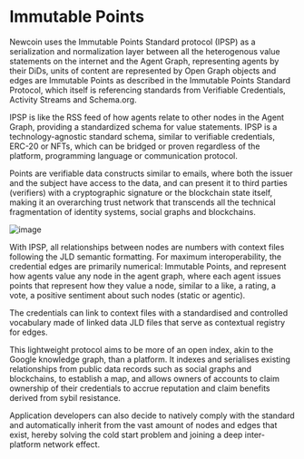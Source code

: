 # Immutable Points

Newcoin uses the Immutable Points Standard protocol (IPSP) as a serialization and normalization layer between all the heterogenous value statements on the internet and the Agent Graph, representing agents by their DiDs, units of content are represented by Open Graph objects and edges are Immutable Points as described in the Immutable Points Standard Protocol, which itself is referencing standards from Verifiable Credentials, Activity Streams and Schema.org. 


IPSP is like the RSS feed of how agents relate to other nodes in the Agent Graph, providing a standardized schema for value statements. IPSP is a technology-agnostic standard schema, similar to verifiable credentials, ERC-20 or NFTs, which can be bridged or proven regardless of the platform, programming language or communication protocol. 


Points are verifiable data constructs similar to emails, where both the issuer and the subject have access to the data, and can present it to third parties (verifiers) with a cryptographic signature or the blockchain state itself, making it an overarching trust network that transcends all the technical fragmentation of identity systems, social graphs and blockchains. 

![image](https://github.com/newfound8ion/developer/assets/112469623/7eca9eb8-b12a-47a9-8597-5b8d093f0ae0)


With IPSP, all relationships between nodes are numbers with context files following the JLD semantic formatting. For maximum interoperability, the credential edges are primarily numerical: Immutable Points, and represent how agents value any node in the agent graph, where each agent issues points that represent how they value a node, similar to a like, a rating, a vote, a positive sentiment about such nodes (static or agentic). 


The credentials can link to context files with a standardised and controlled vocabulary made of linked data JLD files that serve as contextual registry for edges. 

This lightweight protocol aims to be more of an open index, akin to the Google knowledge graph, than a platform. It indexes and serialises existing relationships from public data records such as social graphs and blockchains, to establish a map, and allows owners of accounts to claim ownership of their credentials to accrue reputation and claim benefits derived from sybil resistance. 

Application developers can also decide to natively comply with the standard and automatically inherit from the vast amount of nodes and edges that exist, hereby solving the cold start problem and joining a deep inter-platform network effect.

